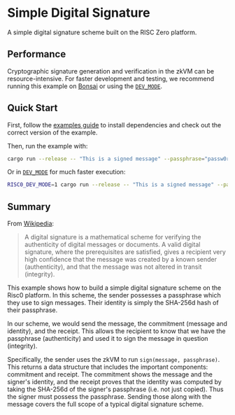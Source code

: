 # Simple Digital Signature

A simple digital signature scheme built on the RISC Zero platform.

## Performance

Cryptographic signature generation and verification in the zkVM can be resource-intensive. For faster development and testing, we recommend running this example on [Bonsai] or using the [`DEV_MODE`][DEV_MODE].

## Quick Start

First, follow the [examples guide] to install dependencies and check out the correct version of the example.

Then, run the example with:

```bash
cargo run --release -- "This is a signed message" --passphrase="passw0rd"
```

Or in [`DEV_MODE`][DEV_MODE] for much faster execution:

```bash
RISC0_DEV_MODE=1 cargo run --release -- "This is a signed message" --passphrase="passw0rd"
```

## Summary

From [Wikipedia](https://en.wikipedia.org/wiki/Digital_signature):

> A digital signature is a mathematical scheme for verifying the authenticity of
> digital messages or documents. A valid digital signature, where the
> prerequisites are satisfied, gives a recipient very high confidence that the
> message was created by a known sender (authenticity), and that the message was
> not altered in transit (integrity).

This example shows how to build a simple digital signature scheme on the Risc0
platform. In this scheme, the sender possesses a passphrase which they use to
sign messages. Their identity is simply the SHA-256d hash of their passphrase.

In our scheme, we would send the message, the commitment (message and
identity), and the receipt. This allows the recipient to know that we have the
passphrase (authenticity) and used it to sign the message in question
(integrity).

Specifically, the sender uses the zkVM to run `sign(message, passphrase)`. This
returns a data structure that includes the important components: commitment and
receipt. The commitment shows the message and the signer's identity, and the
receipt proves that the identity was computed by taking the SHA-256d of
the signer's passphrase (i.e. not just copied). Thus the signer must possess the
passphrase. Sending those along with the message covers the full scope of a
typical digital signature scheme.

[examples guide]: https://dev.risczero.com/api/zkvm/examples/#running-the-examples
[Bonsai]: https://dev.bonsai.xyz/apply
[DEV_MODE]: https://dev.risczero.com/api/generating-proofs/dev-mode
